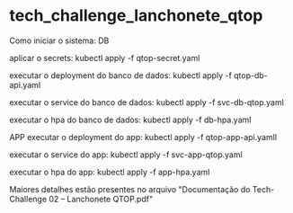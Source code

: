 # tech_challenge_lanchonete_qtop

Como iniciar o sistema:
DB

aplicar o secrets:
kubectl apply -f qtop-secret.yaml

executar o deployment do banco de dados:
kubectl apply -f qtop-db-api.yaml

executar o service do banco de dados:
kubectl apply -f svc-db-qtop.yaml

executar o hpa do banco de dados:
kubectl apply -f db-hpa.yaml


APP
executar o deployment do app:
kubectl apply -f qtop-app-api.yamll

executar o service do app:
kubectl apply -f svc-app-qtop.yaml

executar o hpa do app:
kubectl apply -f app-hpa.yaml

Maiores detalhes estão presentes no arquivo "Documentação do Tech-Challenge 02 – Lanchonete QTOP.pdf"
